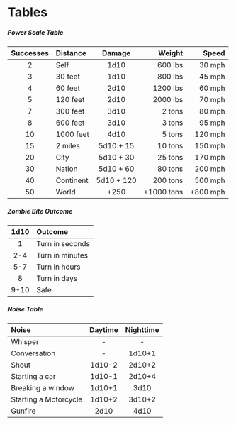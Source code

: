 # Tables


##### Power Scale Table

Successes|Distance|Damage|Weight|Speed|
| :-: | :- | :-: | -: | -: |
2|Self|1d10|600 lbs|30 mph|
3|30 feet|1d10|800 lbs|45 mph|
4|60 feet|2d10|1200 lbs|60 mph|
5|120 feet|2d10|2000 lbs|70 mph|
7|300 feet|3d10|2 tons|80 mph|
8|600 feet|3d10|3 tons|95 mph|
10|1000 feet|4d10|5 tons|120 mph|
15|2 miles|5d10 + 15|10 tons|150 mph|
20|City|5d10 + 30|25 tons|170 mph|
30|Nation|5d10 + 60|80 tons|200 mph|
40|Continent|5d10 + 120|200 tons|500 mph|
50|World| +250 | +1000 tons| +800 mph|

##### Zombie Bite Outcome
| 1d10 | Outcome |
| :-: | :- |
| 1 | Turn in seconds |
| 2-4 | Turn in minutes |
| 5-7 | Turn in hours | 
| 8 | Turn in days | 
| 9-10 | Safe |


##### Noise Table
| Noise | Daytime | Nighttime |
| :- | :-: | :-: |
| Whisper | - | - |
| Conversation | - | 1d10+1 |
| Shout | 1d10-2 | 2d10+2 |
| Starting a car | 1d10-1 | 2d10+4 |
| Breaking a window | 1d10+1 | 3d10 |
| Starting a Motorcycle | 1d10+2 | 3d10+2 | 
| Gunfire | 2d10 | 4d10 |

